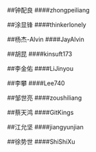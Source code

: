 ##钟配良
####zhongpeiliang

##涂显锋
####thinkerlonely

##杨杰-Alvin
####JayAlvin

##胡昆
####kinsuft173

##李金佑
####LiJinyou

##李攀
####Lee740

##邹世亮
####zoushiliang

##蔡天鸿
####GitKings

##江允坚
####jiangyunjian

##徐势世
####ShiShiXu
